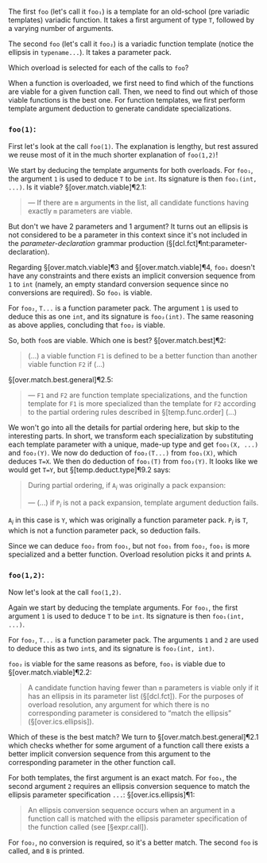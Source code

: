 The first `foo` (let's call it `foo₁`) is a template for an old-school (pre variadic templates) variadic function. It takes a first argument of type `T`, followed by a varying number of arguments.

The second `foo` (let's call it `foo₂`) is a variadic function template (notice the ellipsis in `typename...`). It takes a parameter pack.

Which overload is selected for each of the calls to `foo`?

When a function is overloaded, we first need to find which of the functions are viable for a given function call. Then, we need to find out which of those viable functions is the best one. For function templates, we first perform template argument deduction to generate candidate specializations.

### `foo(1)`:

First let's look at the call `foo(1)`. The explanation is lengthy, but rest assured we reuse most of it in the much shorter explanation of `foo(1,2)`! 

We start by deducing the template arguments for both overloads. For `foo₁`, the argument `1` is used to deduce `T` to be `int`. Its signature is then `foo₁(int, ...)`. Is it viable? §[over.match.viable]¶2.1:

> — If there are `m` arguments in the list, all candidate functions having exactly `m` parameters are viable.

But don't we have 2 parameters and 1 argument? It turns out an ellipsis is not considered to be a parameter in this context since it's not included in the *parameter-declaration* grammar production (§[dcl.fct]¶nt:parameter-declaration).

Regarding §[over.match.viable]¶3 and §[over.match.viable]¶4, `foo₁` doesn't have any constraints and there exists an implicit conversion sequence from `1` to `int` (namely, an empty standard conversion sequence since no conversions are required). So `foo₁` is viable.

For `foo₂`, `T...` is a function parameter pack. The argument `1` is used to deduce this as one `int`, and its signature is `foo₂(int)`. The same reasoning as above applies, concluding that `foo₂` is viable.

So, both `foo`s are viable. Which one is best? §[over.match.best]¶2:

> (...) a viable function `F1` is defined to be a better function than another viable function `F2` if (...)

§[over.match.best.general]¶2.5:

> — `F1` and `F2` are function template specializations, and the function template for `F1` is more specialized than the template for `F2` according to the partial ordering rules described in §[temp.func.order] (...)

We won't go into all the details for partial ordering here, but skip to the interesting parts. In short, we transform each specialization by substituting each template parameter with a unique, made-up type and get `foo₁(X, ...)` and `foo₂(Y)`.
We now do deduction of `foo₂(T...)` from `foo₁(X)`, which deduces `T=X`. We then do deduction of `foo₁(T)` from `foo₂(Y)`. It looks like we would get `T=Y`, but §[temp.deduct.type]¶9.2 says:

> During partial ordering, if `A`<sub>*i*</sub> was originally a pack expansion:
>
> — (...) if `P`<sub>*i*</sub> is not a pack expansion, template argument deduction fails.

`A`<sub>*i*</sub> in this case is `Y`, which was originally a function parameter pack. `P`<sub>*i*</sub> is `T`, which is not a function parameter pack, so deduction fails.

Since we can deduce `foo₂` from `foo₁`, but not `foo₁` from `foo₂`, `foo₁` is more specialized and a better function. Overload resolution picks it and prints `A`.

### `foo(1,2)`:

Now let's look at the call `foo(1,2)`.

Again we start by deducing the template arguments. For `foo₁`, the first argument `1` is used to deduce `T` to be `int`. Its signature is then `foo₁(int, ...)`.

For `foo₂`, `T...` is a function parameter pack. The arguments `1` and `2` are used to deduce this as two `int`s, and its signature is `foo₂(int, int)`.

`foo₂` is viable for the same reasons as before, `foo₁` is viable due to §[over.match.viable]¶2.2:

> A candidate function having fewer than `m` parameters is viable only if it has an ellipsis in its parameter list (§[dcl.fct]). For the purposes of overload resolution, any argument for which there is no corresponding parameter is considered to “match the ellipsis” (§[over.ics.ellipsis]).

Which of these is the best match? We turn to §[over.match.best.general]¶2.1 which checks whether for some argument of a function call there exists a better implicit conversion sequence from this argument to the corresponding parameter in the other function call.

For both templates, the first argument is an exact match. For `foo₁`, the second argument `2` requires an ellipsis conversion sequence to match the ellipsis parameter specification `...`: §[over.ics.ellipsis]¶1:

> An ellipsis conversion sequence occurs when an argument in a function call is matched with the ellipsis parameter specification of the function called (see [§expr.call]).

For `foo₂`, no conversion is required, so it's a better match. The second `foo` is called, and `B` is printed.